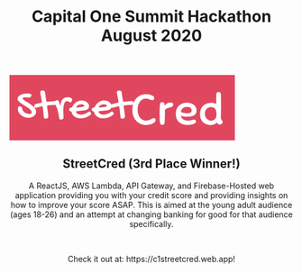 <h1 align = "center">Capital One Summit Hackathon August 2020</h1><br><br>
<img src = "https://github.com/Amgg12301/CreditScoreRecommender/blob/master/streetCredLogo.png" align = "center"><br>
<h2 align = "center">StreetCred (3rd Place Winner!)</h2>
<p align = "center">A ReactJS, AWS Lambda, API Gateway, and Firebase-Hosted web application providing you with your credit score and providing insights on how to improve your score ASAP. This is aimed at the young adult audience (ages 18-26) and an attempt at changing banking for good for that audience specifically.</p><br>
<p align = "center">Check it out at: https://c1streetcred.web.app!</p><br>

  
